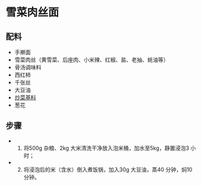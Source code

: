 # 雪菜肉丝面

## 配料

- 手擀面
- 雪菜肉丝（黄雪菜、后座肉、小米辣、红椒、盐、老抽、蚝油等）
- 骨汤调味料
- 西红柿
- 千张丝
- 大豆油
- [炒菜基料](/配料/炒菜基料.md)
- 葱花

## 步骤

- 1. 将500g 杂粮、2kg 大米清洗干净放入泡米桶，加水至5kg，静置浸泡3 小时；
- 2. 将浸泡后的米（含水）倒入煮饭锅，加入30g 大豆油，蒸40 分钟，焖10 分钟。

